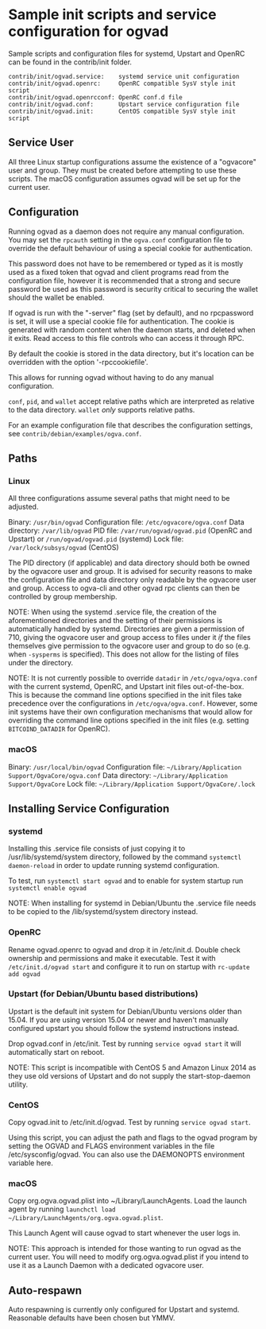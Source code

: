 Sample init scripts and service configuration for ogvad
==========================================================

Sample scripts and configuration files for systemd, Upstart and OpenRC
can be found in the contrib/init folder.

    contrib/init/ogvad.service:    systemd service unit configuration
    contrib/init/ogvad.openrc:     OpenRC compatible SysV style init script
    contrib/init/ogvad.openrcconf: OpenRC conf.d file
    contrib/init/ogvad.conf:       Upstart service configuration file
    contrib/init/ogvad.init:       CentOS compatible SysV style init script

Service User
---------------------------------

All three Linux startup configurations assume the existence of a "ogvacore" user
and group.  They must be created before attempting to use these scripts.
The macOS configuration assumes ogvad will be set up for the current user.

Configuration
---------------------------------

Running ogvad as a daemon does not require any manual configuration. You may
set the `rpcauth` setting in the `ogva.conf` configuration file to override
the default behaviour of using a special cookie for authentication.

This password does not have to be remembered or typed as it is mostly used
as a fixed token that ogvad and client programs read from the configuration
file, however it is recommended that a strong and secure password be used
as this password is security critical to securing the wallet should the
wallet be enabled.

If ogvad is run with the "-server" flag (set by default), and no rpcpassword is set,
it will use a special cookie file for authentication. The cookie is generated with random
content when the daemon starts, and deleted when it exits. Read access to this file
controls who can access it through RPC.

By default the cookie is stored in the data directory, but it's location can be overridden
with the option '-rpccookiefile'.

This allows for running ogvad without having to do any manual configuration.

`conf`, `pid`, and `wallet` accept relative paths which are interpreted as
relative to the data directory. `wallet` *only* supports relative paths.

For an example configuration file that describes the configuration settings,
see `contrib/debian/examples/ogva.conf`.

Paths
---------------------------------

### Linux

All three configurations assume several paths that might need to be adjusted.

Binary:              `/usr/bin/ogvad`
Configuration file:  `/etc/ogvacore/ogva.conf`
Data directory:      `/var/lib/ogvad`
PID file:            `/var/run/ogvad/ogvad.pid` (OpenRC and Upstart) or `/run/ogvad/ogvad.pid` (systemd)
Lock file:           `/var/lock/subsys/ogvad` (CentOS)

The PID directory (if applicable) and data directory should both be owned by the
ogvacore user and group. It is advised for security reasons to make the
configuration file and data directory only readable by the ogvacore user and
group. Access to ogva-cli and other ogvad rpc clients can then be
controlled by group membership.

NOTE: When using the systemd .service file, the creation of the aforementioned
directories and the setting of their permissions is automatically handled by
systemd. Directories are given a permission of 710, giving the ogvacore user and group
access to files under it _if_ the files themselves give permission to the
ogvacore user and group to do so (e.g. when `-sysperms` is specified). This does not allow
for the listing of files under the directory.

NOTE: It is not currently possible to override `datadir` in
`/etc/ogva/ogva.conf` with the current systemd, OpenRC, and Upstart init
files out-of-the-box. This is because the command line options specified in the
init files take precedence over the configurations in
`/etc/ogva/ogva.conf`. However, some init systems have their own
configuration mechanisms that would allow for overriding the command line
options specified in the init files (e.g. setting `BITCOIND_DATADIR` for
OpenRC).

### macOS

Binary:              `/usr/local/bin/ogvad`
Configuration file:  `~/Library/Application Support/OgvaCore/ogva.conf`
Data directory:      `~/Library/Application Support/OgvaCore`
Lock file:           `~/Library/Application Support/OgvaCore/.lock`

Installing Service Configuration
-----------------------------------

### systemd

Installing this .service file consists of just copying it to
/usr/lib/systemd/system directory, followed by the command
`systemctl daemon-reload` in order to update running systemd configuration.

To test, run `systemctl start ogvad` and to enable for system startup run
`systemctl enable ogvad`

NOTE: When installing for systemd in Debian/Ubuntu the .service file needs to be copied to the /lib/systemd/system directory instead.

### OpenRC

Rename ogvad.openrc to ogvad and drop it in /etc/init.d.  Double
check ownership and permissions and make it executable.  Test it with
`/etc/init.d/ogvad start` and configure it to run on startup with
`rc-update add ogvad`

### Upstart (for Debian/Ubuntu based distributions)

Upstart is the default init system for Debian/Ubuntu versions older than 15.04. If you are using version 15.04 or newer and haven't manually configured upstart you should follow the systemd instructions instead.

Drop ogvad.conf in /etc/init.  Test by running `service ogvad start`
it will automatically start on reboot.

NOTE: This script is incompatible with CentOS 5 and Amazon Linux 2014 as they
use old versions of Upstart and do not supply the start-stop-daemon utility.

### CentOS

Copy ogvad.init to /etc/init.d/ogvad. Test by running `service ogvad start`.

Using this script, you can adjust the path and flags to the ogvad program by
setting the OGVAD and FLAGS environment variables in the file
/etc/sysconfig/ogvad. You can also use the DAEMONOPTS environment variable here.

### macOS

Copy org.ogva.ogvad.plist into ~/Library/LaunchAgents. Load the launch agent by
running `launchctl load ~/Library/LaunchAgents/org.ogva.ogvad.plist`.

This Launch Agent will cause ogvad to start whenever the user logs in.

NOTE: This approach is intended for those wanting to run ogvad as the current user.
You will need to modify org.ogva.ogvad.plist if you intend to use it as a
Launch Daemon with a dedicated ogvacore user.

Auto-respawn
-----------------------------------

Auto respawning is currently only configured for Upstart and systemd.
Reasonable defaults have been chosen but YMMV.

